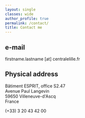 ```yaml
---
layout: single
classes: wide
author_profile: true
permalink: /contact/
title: Contact me
---
```


## e-mail
firstname.lastname [at] centralelille.fr

## Physical address

Bâtiment ESPRIT, office S2.47 <br/>
Avenue Paul Langevin <br/>
59650 Villeneuve-d'Ascq <br/>
France <br/>

(+33) 3 20 43 42 00